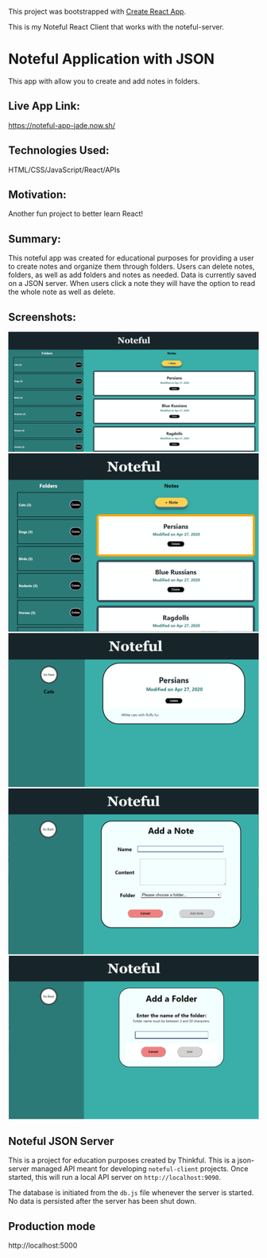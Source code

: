 This project was bootstrapped with [Create React App](https://github.com/facebook/create-react-app).

This is my Noteful React Client that works with the noteful-server.

# Noteful Application with JSON
This app with allow you to create and add notes in folders.  

## Live App Link:  
https://noteful-app-jade.now.sh/

## Technologies Used:
HTML/CSS/JavaScript/React/APIs

## Motivation:  
Another fun project to better learn React!

## Summary: 
This noteful app was created for educational purposes for providing a user to create notes and organize them through folders.  Users can delete notes, folders, as well as add folders and notes as needed.  Data is currently saved on a JSON server.  When users click a note they will have the option to read the whole note as well as delete.  

## Screenshots:  
![Allnotes](screenshots/NotefulSS1.png)
![Allnotesmobile](screenshots/NotefulSS2.png)
![Notedetails](screenshots/NotefulSS3.png)
![AddNote](screenshots/NotefulSS4.png)
![AddFolder](screenshots/NotefulSS5.png)

## Noteful JSON Server
This is a project for education purposes created by Thinkful.
This is a json-server managed API meant for developing `noteful-client` projects.
Once started, this will run a local API server on `http://localhost:9090`.

The database is initiated from the `db.js` file whenever the server is started. No data is persisted after the server has been shut down.

## Production mode
http://localhost:5000
